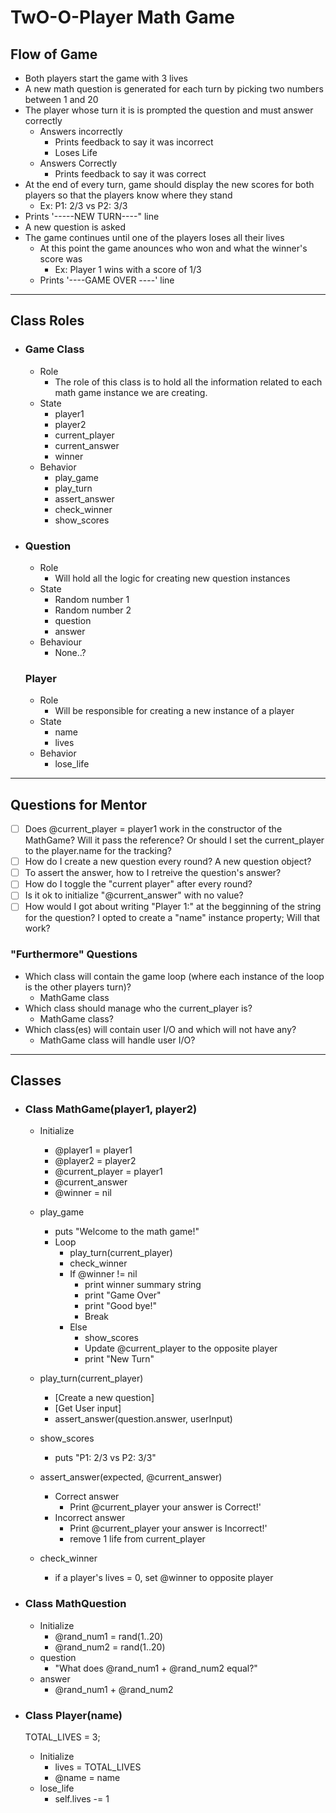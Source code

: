 # TwO-O-Player Math Game

## Flow of Game
- Both players start the game with 3 lives
- A new math question is generated for each turn by picking two numbers between 1 and 20
- The player whose turn it is is prompted the question and must answer correctly
  - Answers incorrectly
    - Prints feedback to say it was incorrect
    - Loses Life
  - Answers Correctly
    - Prints feedback to say it was correct
- At the end of every turn, game should display the new scores for both players so that the players know where they stand
  - Ex: P1: 2/3 vs P2: 3/3
- Prints '-----NEW TURN----" line
- A new question is asked
- The game continues until one of the players loses all their lives
  - At this point the game anounces who won and what the winner's score was
    - Ex: Player 1 wins with a score of 1/3
  - Prints '----GAME OVER ----' line

-----

## Class Roles

- ### Game Class
  - Role
    - The role of this class is to hold all the information related to each math game instance we are creating.
  - State
    - player1
    - player2
    - current_player
    - current_answer
    - winner
  - Behavior
    - play_game
    - play_turn
    - assert_answer
    - check_winner
    - show_scores
  

- ### Question
  - Role
    - Will hold all the logic for creating new question instances
  - State
    - Random number 1
    - Random number 2
    - question
    - answer
  - Behaviour
    - None..?

  ### Player
  - Role
    - Will be responsible for creating a new instance of a player
  - State
    - name
    - lives
  - Behavior
    - lose_life

-----
## Questions for Mentor
- [ ] Does @current_player = player1 work in the constructor of the MathGame?
Will it pass the reference? Or should I set the current_player to the player.name for the tracking?
- [ ] How do I create a new question every round? A new question object?
- [ ] To assert the answer, how to I retreive the question's answer?
- [ ] How do I toggle the "current player" after every round?
- [ ] Is it ok to initialize "@current_answer" with no value?
- [ ] How would I got about writing "Player 1:" at the begginning of the string for the question? I opted to create a "name" instance property; Will that work?

### "Furthermore" Questions
- Which class will contain the game loop (where each instance of the loop is the other players turn)?
  - MathGame class
- Which class should manage who the current_player is?
  - MathGame class?
- Which class(es) will contain user I/O and which will not have any?
  - MathGame class will handle user I/O?


-----

## Classes

- ### Class MathGame(player1, player2)
  - Initialize
    - @player1 = player1
    - @player2 = player2
    - @current_player = player1
    - @current_answer
    - @winner = nil
  - play_game
      - puts "Welcome to the math game!"
      - Loop
        - play_turn(current_player)
        - check_winner
        - If @winner != nil
          - print winner summary string
          - print "Game Over"
          - print "Good bye!"
          - Break
        - Else
            - show_scores
            - Update @current_player to the opposite player
            - print "New Turn"
  
  - play_turn(current_player)
    - [Create a new question]
    - [Get User input]
    - assert_answer(question.answer, userInput)
  - show_scores
    - puts "P1: 2/3 vs P2: 3/3"
  - assert_answer(expected, @current_answer)
    - Correct answer
      - Print @current_player your answer is Correct!'
    - Incorrect answer
      - Print @current_player your answer is Incorrect!'
      - remove 1 life from current_player
  - check_winner
    - if a player's lives = 0, set @winner to opposite player

- ### Class MathQuestion
  - Initialize
    - @rand_num1 = rand(1..20)
    - @rand_num2 = rand(1..20)
  - question
    - "What does @rand_num1 + @rand_num2 equal?"
  - answer
    - @rand_num1 + @rand_num2

- ### Class Player(name)
  TOTAL_LIVES = 3;
  - Initialize
    - lives = TOTAL_LIVES
    - @name = name
  - lose_life
    - self.lives -= 1



